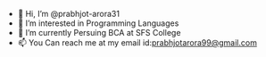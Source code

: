 - 👋 Hi, I’m @prabhjot-arora31
- 👀 I’m interested in Programming Languages
- 🌱 I’m currently Persuing BCA at SFS College
- 📫 You Can reach me at my email id:prabhjotarora99@gmail.com

<!---
prabhjot-arora31/prabhjot-arora31 is a ✨ special ✨ repository because its `README.md` (this file) appears on your GitHub profile.
You can click the Preview link to take a look at your changes.
--->
